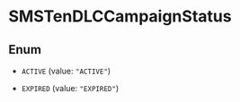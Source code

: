 

# SMSTenDLCCampaignStatus

## Enum


* `ACTIVE` (value: `"ACTIVE"`)

* `EXPIRED` (value: `"EXPIRED"`)



